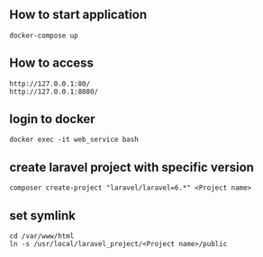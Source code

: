 ## How to start application
```shell script
docker-compose up
```

## How to access
```shell script
http://127.0.0.1:80/
http://127.0.0.1:8080/
```
## login to docker
```shell script
docker exec -it web_service bash
```

## create laravel project with specific version
```shell script
composer create-project "laravel/laravel=6.*" <Project name>
```

## set symlink
```shell script
cd /var/www/html
ln -s /usr/local/laravel_project/<Project name>/public 
```